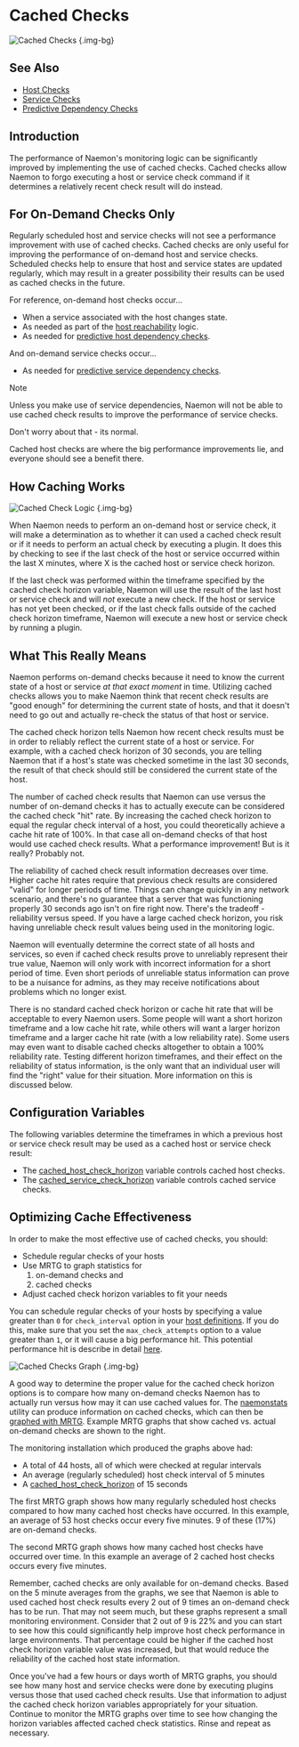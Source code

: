 # Cached Checks

![Cached Checks](/images/usersguide/svg/cachedchecks1.svg) {.img-bg}

## See Also
- [Host Checks](hostchecks)
- [Service Checks](servicechecks)
- [Predictive Dependency Checks](dependencychecks)


## Introduction


The performance of Naemon's monitoring logic can be significantly improved by implementing the use of cached checks.  Cached checks allow Naemon to forgo executing a host or service check command if it determines a relatively recent check result will do instead.

## For On-Demand Checks Only

Regularly scheduled host and service checks will not see a performance improvement with use of cached checks.  Cached checks are only useful for improving the performance of on-demand host and service checks.  Scheduled checks help to ensure that host and service states are updated regularly, which may result in a greater possibility their results can be used as cached checks in the future.

For reference, on-demand host checks occur...

- When a service associated with the host changes state.
- As needed as part of the [host reachability](networkreachability) logic.
- As needed for [predictive host dependency checks](dependencychecks).

And on-demand service checks occur...

- As needed for [predictive service dependency checks](dependencychecks).

> [!NOTE]
> Unless you make use of service dependencies, Naemon will not be able to use cached check results to improve the performance of service checks.

Don't worry about that - its normal.

Cached host checks are where the big performance improvements lie, and everyone should see a benefit there.

## How Caching Works

![Cached Check Logic](/images/usersguide/svg/cachedchecks.svg) {.img-bg}

When Naemon needs to perform an on-demand host or service check, it will make a determination as to whether  it can used a cached check result or if it needs to perform an actual check by executing a plugin.  It does this by checking to see if the last check of the host or service occurred within the last X minutes, where X is the cached host or service check horizon.

If the last check was performed within the timeframe specified by the cached check horizon variable, Naemon will use the result of the last host or service check and will *not* execute a new check.  If the host or service has not yet been checked, or if the last check falls outside of the cached check horizon timeframe, Naemon will execute a new host or service check by running a plugin.

## What This Really Means

Naemon performs on-demand checks because it need to know the current state of a host or service *at that exact moment* in time.  Utilizing cached checks allows you to make Naemon think that recent check results are "good enough" for determining the current state of hosts, and that it doesn't need to go out and actually re-check the status of that host or service.

The cached check horizon tells Naemon how recent check results must be in order to reliably reflect the current state of a host or service.  For example, with a cached check horizon of 30 seconds, you are telling Naemon that if a host's state was checked sometime in the last 30 seconds, the result of that check should still be considered the current state of the host.

The number of cached check results that Naemon can use versus the number of on-demand checks it has to actually execute can be considered the cached check "hit" rate.  By increasing the cached check horizon to equal the regular check interval of a host, you could theoretically achieve a cache hit rate of 100%.  In that case all on-demand checks of that host would use cached check results.  What a performance improvement!  But is it really?  Probably not.

The reliability of cached check result information decreases over time.  Higher cache hit rates require that previous check results are considered "valid" for longer periods of time.  Things can change quickly in any network scenario, and there's no guarantee that a server that was functioning properly 30 seconds ago isn't on fire right now.  There's the tradeoff - reliability versus speed.  If you have a large cached check horizon, you risk having unreliable check result values being used in the monitoring logic.

Naemon will eventually determine the correct state of all hosts and services, so even if cached check results prove to unreliably represent their true value, Naemon will only work with incorrect information for a short period of time.  Even short periods of unreliable status information can prove to be a nuisance for admins, as they may receive notifications about problems which no longer exist.

There is no standard cached check horizon or cache hit rate that will be acceptable to every Naemon users.  Some people will want a short horizon timeframe and a low cache hit rate, while others will want a larger horizon timeframe and a larger cache hit rate (with a low reliability rate).  Some users may even want to disable cached checks altogether to obtain a 100% reliability rate.  Testing different horizon timeframes, and their effect on the reliability of status information, is the only want that an individual user will find the "right" value for their situation.  More information on this is discussed below.

## Configuration Variables

The following variables determine the timeframes in which a previous host or service check result may be used as a cached host or service check result:

- The [cached_host_check_horizon](configmain#cached_host_check_horizon) variable controls cached host checks.
- The [cached_service_check_horizon](configmain#cached_service_check_horizon) variable controls cached service checks.

## Optimizing Cache Effectiveness

In order to make the most effective use of cached checks, you should:

- Schedule regular checks of your hosts
- Use MRTG to graph statistics for
  1. on-demand checks and
  2. cached checks
- Adjust cached check horizon variables to fit your needs

You can schedule regular checks of your hosts by specifying a value greater than `0` for `check_interval` option in your [host definitions](objectdefinitions#host).  If you do this, make sure that you set the `max_check_attempts` option to a value greater than `1`, or it will cause a big performance hit.  This potential performance hit is describe in detail [here](hostchecks).

![Cached Checks Graph](/images/usersguide/pixel/cachedcheckgraphs.png) {.img-bg}


A good way to determine the proper value for the cached check horizon options is to compare how many on-demand checks Naemon has to actually run versus how may it can use cached values for.  The [naemonstats](naemonstats) utility can produce information on cached checks, which can then be [graphed with MRTG](mrtggraphs).  Example MRTG graphs that show cached vs. actual on-demand checks are shown to the right.

The monitoring installation which produced the graphs above had:

- A total of 44 hosts, all of which were checked at regular intervals
- An average (regularly scheduled) host check interval of 5 minutes
- A [cached_host_check_horizon](configmain#cached_host_check_horizon) of 15 seconds

The first MRTG graph shows how many regularly scheduled host checks compared to how many cached host checks have occurred.  In this example, an average of 53 host checks occur every five minutes.  9 of these (17%) are on-demand checks.

The second MRTG graph shows how many cached host checks have occurred over time. In this example an average of 2 cached host checks occurs every five minutes.

Remember, cached checks are only available for on-demand checks.  Based on the 5 minute averages from the graphs, we see that Naemon is able to used cached host check results every 2 out of 9 times an on-demand check has to be run.  That may not seem much, but these graphs represent a small monitoring environment.  Consider that 2 out of 9 is 22% and you can start to see how this could significantly help improve host check performance in large environments.  That percentage could be higher if the cached host check horizon variable value was increased, but that would reduce the reliability of the cached host state information.

Once you've had a few hours or days worth of MRTG graphs, you should see how many host and service checks were done by executing plugins versus those that used cached check results.  Use that information to adjust the cached check horizon variables appropriately for your situation.  Continue to monitor the MRTG graphs over time to see how changing the horizon variables affected cached check statistics.  Rinse and repeat as necessary.
